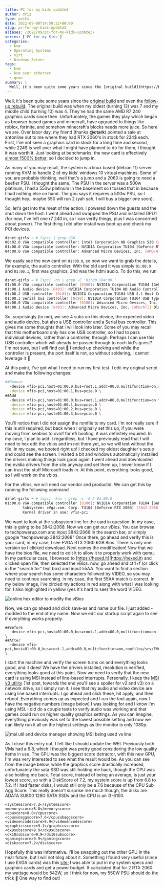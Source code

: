 ```yaml
---
title: PC for my kids update3
author: driz
type: posts
date: 2022-09-09T14:59:22+00:00
slug: pc-for-my-kids-update3
aliases: /2022/09/pc-for-my-kids-update3/
series: ['PC for my Kids']
categories:
  - kvm
  - Operating Systems
  - virt
  - Windows Server
tags:
  - kvm
  - kvm over ethernet
  - qemu
summary: |
  Well, it's been quite some years since the [original build](https://blog.longoconsulting.us/2017/01/pc-for-my-kids/) and even the [follow-up rebuild](https://blog.longoconsulting.us/2018/02/pc-for-my-kids-update/). The original build was when my oldest (turning 13) was 7 and my middle child (turning 10) was 4. They've had the same AMD R7 240 graphics cards since then. Unfortunately, the games they play which began as browser based games and minecraft, have upgraded to things like roblox, fortnite, and somehow minecraft's blocks needs more juice. So here we are. Over labor day, my friend (thanks **@ctark**) pointed a sale at antonline out to me where they had RTX 2060's in stock for 224$ each. First, I've not seen a graphics card in stock for a long time and second, while 224$ is well over what I might have planned to do for them, I thought it was worth it. Just looking at benchmarks, the new card is effectively [almost 1500% better](https://gpu.userbenchmark.com/Compare/Nvidia-RTX-2060-vs-AMD-R7-240/4034vsm8608), so I decided to jump in. 
---
```


Well, it's been quite some years since the [original build](https://blog.longoconsulting.us/2017/01/pc-for-my-kids/) and even the [follow-up rebuild](https://blog.longoconsulting.us/2018/02/pc-for-my-kids-update/). The original build was when my oldest (turning 13) was 7 and my middle child (turning 10) was 4. They've had the same AMD R7 240 graphics cards since then. Unfortunately, the games they play which began as browser based games and minecraft, have upgraded to things like roblox, fortnite, and somehow minecraft's blocks needs more juice. So here we are. Over labor day, my friend (thanks **@ctark**) pointed a sale at antonline out to me where they had RTX 2060's in stock for 224$ each. First, I've not seen a graphics card in stock for a long time and second, while 224$ is well over what I might have planned to do for them, I thought it was worth it. Just looking at benchmarks, the new card is effectively [almost 1500% better](https://gpu.userbenchmark.com/Compare/Nvidia-RTX-2060-vs-AMD-R7-240/4034vsm8608), so I decided to jump in. 

As many of you may recall, the system is a linux based (debian 11) server running KVM to handle 2 of my kids' windows 10 virtual machines. Some of you are probably thinking, well that's a jump and a 2060 is going to need a beefier PSU. I thought the same. The PSU in the server was a 500w platinum, I had a 550w platinum in the basement so I tossed that in because I had nothing else on hand. The gpu says it requires a 500w PSU, so I thought hey.. maybe 550 will run 2 (yah yah, I will buy a bigger one soon). 

So, let's get into the meat of the action. I powered down the guests and the shut down the host. I went ahead and swapped the PSU and installed GPU1 (for now, I've left one r7 240 in, so I can verify things, plus I was concerned about power). The first thing I did after install was boot up and check my PCI devices.


```Bash
dznet-girls ~ # lspci | grep VGA
00:02.0 VGA compatible controller: Intel Corporation HD Graphics 530 (rev 06)
01:00.0 VGA compatible controller: NVIDIA Corporation TU104 [GeForce RTX 2060] (rev a1)
04:00.0 VGA compatible controller: Advanced Micro Devices, Inc. [AMD/ATI] Oland PRO [Radeon R7 240/340] (rev 87)
```

We easily see the new card on `01:00.0`, so now we want to grab the details, for example, the audio controller. With the old card it was simply `01:00.0` and `01:00.1`, first was graphics, 2nd was the hdmi audio. To do this, we run


```Bash
dznet-girls ~ # lspci -nn | grep -E '01:00.|04:00.'
01:00.0 VGA compatible controller [0300]: NVIDIA Corporation TU104 [GeForce RTX 2060] [10de:1e89] (rev a1)
01:00.1 Audio device [0403]: NVIDIA Corporation TU104 HD Audio Controller [10de:10f8] (rev a1)
01:00.2 USB controller [0c03]: NVIDIA Corporation TU104 USB 3.1 Host Controller [10de:1ad8] (rev a1)
01:00.3 Serial bus controller [0c80]: NVIDIA Corporation TU104 USB Type-C UCSI Controller [10de:1ad9] (rev a1)
04:00.0 VGA compatible controller [0300]: Advanced Micro Devices, Inc. [AMD/ATI] Oland PRO [Radeon R7 240/340] [1002:6613] (rev 87)
04:00.1 Audio device [0403]: Advanced Micro Devices, Inc. [AMD/ATI] Oland/Hainan/Cape Verde/Pitcairn HDMI Audio [Radeon HD 7000 Series] [1002:aab0]
```

So, surprisingly (to me), we see 4 subs on this device, the expected video and audio device, but also a USB controller and a Serial bus controller. This gives me some thoughts that I will look into later. Some of you may recall that this motherboard only has one USB controller, so I had to pass individual devices, rather than a controller, through. Perhaps I can use this USB controller which will already be passed through to each kid's guest? I'm not sure, but I will find out 🙂 I ended up checking and while the controller is present, the port itself is not, so without soldering, I cannot leverage it 🙁

At this point, I've got what I need to run my first test. I edit my original script and make the following changes:


```Bash
##Remove
  -device vfio-pci,host=01:00.0,bus=root.1,addr=00.0,multifunction=on,romfile=/srv/TV809MH.570 \
  -device vfio-pci,host=01:00.1,bus=pcie.0 \
##Add
  -device vfio-pci,host=01:00.0,bus=root.1,addr=00.0,multifunction=on \
  -device vfio-pci,host=01:00.1,bus=pcie.0 \
  -device vfio-pci,host=01:00.2,bus=pcie.0 \
  -device vfio-pci,host=01:00.3,bus=pcie.0 \
```

You'll notice that I did not assign the romfile to my card. I'm not really sure if this is still required, but back when I originally set this up, if you were moving from seabios to ovmf for efi booting, it was definitely required. In my case, I plan to add it regardless, but I have previously read that I will need to hex edit the vbios and im not there yet, so we will test without the file. In my case, we booted right up! I checked my oldest daughter's setup and could see the screen. I waited a bit and windows automatically installed the drivers making things look good again. I went ahead and downloaded the nvidia drivers from the site anyway and set them up, I never know if I can trust the stuff Microsoft loads in. At this point, everything looks good, so I will work on the vbios.

For the vBios, we will need our vendor and productid. We can get this by running the following command


```Bash
dznet-girls ~ # lspci -knn | grep -i -A 2 01:00.0
01:00.0 VGA compatible controller [0300]: NVIDIA Corporation TU104 [GeForce RTX 2060] [10de:1e89] (rev a1)
        Subsystem: eVga.com. Corp. TU104 [GeForce RTX 2060] [3842:2068]
        Kernel driver in use: vfio-pci
```

We want to look at the subsystem line for the card in question. In my case, this is going to be 3842:2068. Now we can get our vBios. You can browse to techpowerup.com and input 3842:2068 in the search bar, or simply google "techpowerup 3842:2068" Once there, go ahead and verify this is your card, in my case, I see EVGA RTX 2060 6GB Bios. There is only one version so I clicked download. Next comes the modification! Now that we have the bios file, we need to edit it to allow it to properly work with qemu. In my particular case, I browsed to [https://hexed.it](https://hexed.it) and clicked open file, then selected the vBios. now, go ahead and ctrl+f (or click in the "search for" text box) and input 55AA. You want to find a section where your search has some characters followed by VIDEO, so you may need to continue searching. In my case, the first 55AA match is correct. In my below image, i've circled my actions in red along with what I was looking for. I also highlighted in yellow (yes it's hard to see) the word VIDEO.

![online hex editor to modify the vBios](/images/pc-for-my-kids-update3/hexedit.png)

Now, we can go ahead and click save-as and name our file. I just added -modded to the end of my name. Now we edit our startup script again to see if everything works properly.


```Shell
##Before
  -device vfio-pci,host=01:00.0,bus=root.1,addr=00.0,multifunction=on \
##After
  -device vfio-pci,host=01:00.0,bus=root.1,addr=00.0,multifunction=on,romfile=/srv/EVGA.RTX2060.rom \
```

I start the machine and verify the screen turns on and everything looks good, and it does! We have the drivers installed, resolution is verified, everything looks good at this point. Now we need to verify that the new card is using MSI instead of line-based interrupts. Personally, I keep the [MSI v3 utility][1] (1st post, towards the end you'll see a spoiler for v2 and v3) on a network drive, so I simply run it. I see that my audio and video device are using line based interrupts. I go ahead and click these, hit apply, and then reboot. Everything comes up as expected and I run the tool again, now I have the negative numbers (image below) I was looking for and I know I'm using MSI. I did do a couple tests to verify audio was working and that games could run on higher quality graphics settings. As you can imagine, everything previously was set to the lowest possible setting and now we can likely run it all on the highest settings as the monitor is only 1080p.

![msi util and device manager showing MSI being used vs line](/images/pc-for-my-kids-update3/msi_vs_line.jpg)

As I close this entry out, I felt like I should update the WEI. Previously both VMs had a 6.8, which I thought was pretty good considering the low quality items in use. The GPU was the biggest score detractor, with this new GPU, I'm was very interested to see what the result would be. As you can see from the image below, while the graphics score drastically increased, unfortunately the sata SSD was still holding me back, though the CPU was also holding me back. Total score, instead of being an average, is just your lowest score, so with a DiskScore of 7.2, my system score is up from 6.8 to 7.2. If I had faster disks, I would still only be a 7.6 because of the CPU Sub Agg Score. This really doesn't surprise me much though, the disks are ADATA SU800 128G SATA SSDs and the CPU is an i3-6100.


```Shell
<systemscore>7.2</systemscore>
<memoryscore>8.8</memoryscore>
<cpuscore>8.8</cpuscore>
<cpusubaggscore>7.6</cpusubaggscore>
<videoencodescore>9.9</videoencodescore>
<graphicsscore>9.1</graphicsscore>
<dx9subscore>9.9</dx9subscore>
<dx10subscore>9.9</dx10subscore>
<gamingscore>9.9</gamingscore>
<diskscore>7.2</diskscore>
```

Hopefully this was informative. I'll be swapping out the other GPU in the near future, but I will not blog about it. Something I found very useful (since I use EVGA cards) was this [site:](https://www.evga.com/power-meter/) I was able to put in my system specs and graphics cards and get a power budget. It calculated that for 2 RTX 2060 my wattage would be 542W, so I think for now, my 550W PSU should do the trick 🙂 One way to find out!

 [1]: https://forums.guru3d.com/threads/windows-line-based-vs-message-signaled-based-interrupts-msi-tool.378044/